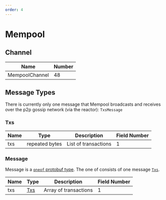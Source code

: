 ```yaml
---
order: 4
---
```

# Mempool 

## Channel

| Name            | Number |
|-----------------|--------|
| MempoolChannel | 48     |

## Message Types

There is currently only one message that Mempool broadcasts and receives over
the p2p gossip network (via the reactor): `TxsMessage`

### Txs 

| Name | Type           | Description          | Field Number |
|------|----------------|----------------------|--------------|
| txs  | repeated bytes | List of transactions | 1            |


### Message

Message is a [`oneof` protobuf type](https://developers.google.com/protocol-buffers/docs/proto#oneof). The one of consists of one message [`Txs`](#txs).

| Name | Type        | Description           | Field Number |
|------|-------------|-----------------------|--------------|
| txs  | [Txs](#txs) | Array of transactions | 1            |
